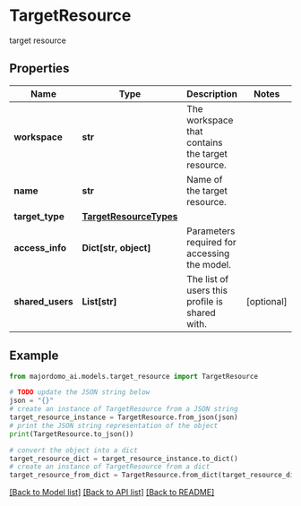 # TargetResource

target resource

## Properties

Name | Type | Description | Notes
------------ | ------------- | ------------- | -------------
**workspace** | **str** | The workspace that contains the target resource. | 
**name** | **str** | Name of the target resource. | 
**target_type** | [**TargetResourceTypes**](TargetResourceTypes.md) |  | 
**access_info** | **Dict[str, object]** | Parameters required for accessing the model. | 
**shared_users** | **List[str]** | The list of users this profile is shared with. | [optional] 

## Example

```python
from majordomo_ai.models.target_resource import TargetResource

# TODO update the JSON string below
json = "{}"
# create an instance of TargetResource from a JSON string
target_resource_instance = TargetResource.from_json(json)
# print the JSON string representation of the object
print(TargetResource.to_json())

# convert the object into a dict
target_resource_dict = target_resource_instance.to_dict()
# create an instance of TargetResource from a dict
target_resource_from_dict = TargetResource.from_dict(target_resource_dict)
```
[[Back to Model list]](../README.md#documentation-for-models) [[Back to API list]](../README.md#documentation-for-api-endpoints) [[Back to README]](../README.md)


